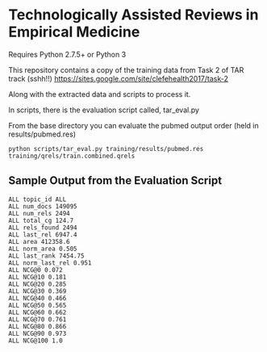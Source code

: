 # Technologically Assisted Reviews in Empirical Medicine

Requires Python 2.7.5+ or Python 3 

This repository contains a copy of the training data from Task 2 of TAR track (sshh!!)
https://sites.google.com/site/clefehealth2017/task-2

Along with the extracted data and scripts to process it.

In scripts, there is the evaluation script called, tar_eval.py

From the base directory you can evaluate the pubmed output order (held in results/pubmed.res)
```
python scripts/tar_eval.py training/results/pubmed.res training/qrels/train.combined.qrels 

```

## Sample Output from the Evaluation Script
```
ALL topic_id ALL
ALL num_docs 149095
ALL num_rels 2494
ALL total_cg 124.7
ALL rels_found 2494
ALL last_rel 6947.4
ALL area 412358.6
ALL norm_area 0.505
ALL last_rank 7454.75
ALL norm_last_rel 0.951
ALL NCG@0 0.072
ALL NCG@10 0.181
ALL NCG@20 0.285
ALL NCG@30 0.369
ALL NCG@40 0.466
ALL NCG@50 0.565
ALL NCG@60 0.662
ALL NCG@70 0.761
ALL NCG@80 0.866
ALL NCG@90 0.973
ALL NCG@100 1.0
```
